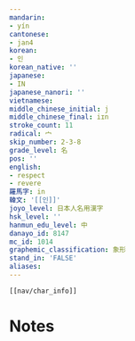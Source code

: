 ```yaml
---
mandarin:
- yín
cantonese:
- jan4
korean:
- 인
korean_native: ''
japanese:
- IN
japanese_nanori: ''
vietnamese:
middle_chinese_initial: j
middle_chinese_final: iɪn
stroke_count: 11
radical: 宀
skip_number: 2-3-8
grade_level: 名
pos: ''
english:
- respect
- revere
羅馬字: in
韓文: '[[인]]'
joyo_level: 日本人名用漢字
hsk_level: ''
hanmun_edu_level: 中
danayo_id: 8147
mc_id: 1014
graphemic_classification: 象形
stand_in: 'FALSE'
aliases:
---
```

```meta-bind-embed
[[nav/char_info]]
```

# Notes
